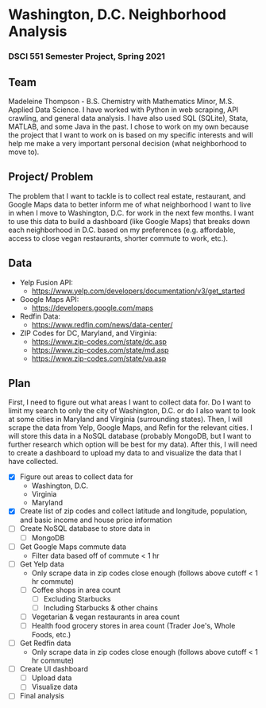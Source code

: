 # Washington, D.C. Neighborhood Analysis
### DSCI 551 Semester Project, Spring 2021

## Team

Madeleine Thompson - B.S. Chemistry with Mathematics Minor, M.S. Applied Data Science. I have worked with Python in web scraping, API crawling, and general data analysis. I have also used SQL (SQLite), Stata, MATLAB, and some Java in the past. I chose to work on my own because the project that I want to work on is based on my specific interests and will help me make a very important personal decision (what neighborhood to move to).

## Project/ Problem

The problem that I want to tackle is to collect real estate, restaurant, and Google Maps data to better inform me of what neighborhood I want to live in when I move to Washington, D.C. for work in the next few months. I want to use this data to build a dashboard (like Google Maps) that breaks down each neighborhood in D.C. based on my preferences (e.g. affordable, access to close vegan restaurants, shorter commute to work, etc.).

## Data
* Yelp Fusion API: 
  * https://www.yelp.com/developers/documentation/v3/get_started
* Google Maps API:
  * https://developers.google.com/maps
* Redfin Data:
  * https://www.redfin.com/news/data-center/ 
* ZIP Codes for DC, Maryland, and Virginia: 
  * https://www.zip-codes.com/state/dc.asp
  * https://www.zip-codes.com/state/md.asp
  * https://www.zip-codes.com/state/va.asp

## Plan

First, I need to figure out what areas I want to collect data for. Do I want to limit my search to only the city of Washington, D.C. or do I also want to look at some cities in Maryland and Virginia (surrounding states). Then, I will scrape the data from Yelp, Google Maps, and Refin for the relevant cities. I will store this data in a NoSQL database (probably MongoDB, but I want to further research which option will be best for my data). After this, I will need to create a dashboard to upload my data to and visualize the data that I have collected.

- [X] Figure out areas to collect data for
  - Washington, D.C.
  - Virginia
  - Maryland
- [X] Create list of zip codes and collect latitude and longitude, population, and basic income and house price information
- [ ] Create NoSQL database to store data in
  - [ ] MongoDB
- [ ] Get Google Maps commute data
  - Filter data based off of commute < 1 hr
- [ ] Get Yelp data
  - Only scrape data in zip codes close enough (follows above cutoff < 1 hr commute)
  - [ ] Coffee shops in area count
    - [ ] Excluding Starbucks
    - [ ] Including Starbucks & other chains
  - [ ] Vegetarian & vegan restaurants in area count
  - [ ] Health food grocery stores in area count (Trader Joe's, Whole Foods, etc.)
- [ ] Get Redfin data
  - Only scrape data in zip codes close enough (follows above cutoff < 1 hr commute)
- [ ] Create UI dashboard
  - [ ] Upload data
  - [ ] Visualize data
- [ ] Final analysis
